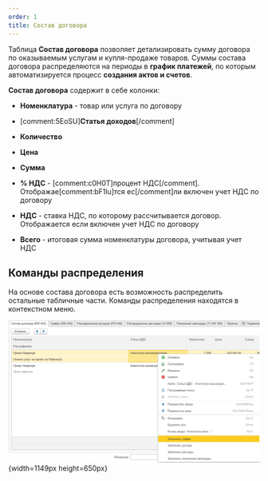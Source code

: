```yaml
---
order: 1
title: Состав договора
---
```


Таблица **Состав договора** позволяет детализировать сумму договора по оказываемым услугам и купля-продаже товаров. Суммы состава договора распределяются на периоды в **график платежей**, по которым автоматизируется процесс **создания актов и счетов**.

**Состав договора** содержит в себе колонки:

-  **Номенклатура** - товар или услуга по договору

-  [comment:5EoSU]**Статья доходов**[/comment]

-  **Количество**

-  **Цена**

-  **Сумма**

-  **% НДС** - [comment:c0H0T]процент НДС[/comment]. Отображае[comment:bF1lu]тся ес[/comment]ли включен учет НДС по договору

-  **НДС** - ставка НДС, по которому рассчитывается договор. Отображается если включен учет НДС по договору

-  **Всего** - итоговая сумма номенклатуры договора, учитывая учет НДС

## Команды распределения

На основе состава договора есть возможность распределить остальные табличные части. Команды распределения находятся в контекстном меню.

![](./sostav-dogovora.png){width=1149px height=650px}